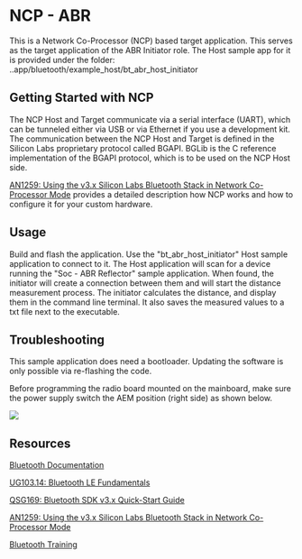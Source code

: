 # NCP - ABR

This is a Network  Co-Processor (NCP) based target application. This serves as the target application of the ABR Initiator role. The Host sample app for it is provided under the folder: ..app/bluetooth/example_host/bt_abr_host_initiator

## Getting Started with NCP

The NCP Host and Target communicate via a serial interface (UART), which can be tunneled either via USB or via Ethernet if you use a development kit. The communication between the NCP Host and Target is defined in the Silicon Labs proprietary protocol called BGAPI. BGLib is the C reference implementation of the BGAPI protocol, which is to be used on the NCP Host side.

[AN1259: Using the v3.x Silicon Labs Bluetooth Stack in Network Co-Processor Mode](https://www.silabs.com/documents/public/application-notes/an1259-bt-ncp-mode-sdk-v3x.pdf) provides a detailed description how NCP works and how to configure it for your custom hardware.

## Usage

Build and flash the application. Use the "bt_abr_host_initiator" Host sample application to connect to it. The Host application will scan for a device running the "Soc - ABR Reflector" sample application. When found, the initiator will create a connection between them and will start the distance measurement process. The initiator calculates the distance, and display them in the command line terminal. It also saves the measured values to a txt file next to the executable.

## Troubleshooting

This sample application does need a bootloader. Updating the software is only possible via re-flashing the code.

Before programming the radio board mounted on the mainboard, make sure the power supply switch the AEM position (right side) as shown below.

![](./image/readme_img0.png)

## Resources

[Bluetooth Documentation](https://docs.silabs.com/bluetooth/latest/)

[UG103.14: Bluetooth LE Fundamentals](https://www.silabs.com/documents/public/user-guides/ug103-14-fundamentals-ble.pdf)

[QSG169: Bluetooth SDK v3.x Quick-Start Guide](https://www.silabs.com/documents/public/quick-start-guides/qsg169-bluetooth-sdk-v3x-quick-start-guide.pdf)

[AN1259: Using the v3.x Silicon Labs Bluetooth Stack in Network Co-Processor Mode](https://www.silabs.com/documents/public/application-notes/an1259-bt-ncp-mode-sdk-v3x.pdf)

[Bluetooth Training](https://www.silabs.com/support/training/bluetooth)

